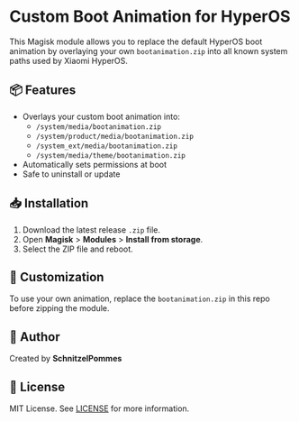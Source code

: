 # Custom Boot Animation for HyperOS

This Magisk module allows you to replace the default HyperOS boot animation by overlaying your own `bootanimation.zip` into all known system paths used by Xiaomi HyperOS.

## 📦 Features
- Overlays your custom boot animation into:
  - `/system/media/bootanimation.zip`
  - `/system/product/media/bootanimation.zip`
  - `/system_ext/media/bootanimation.zip`
  - `/system/media/theme/bootanimation.zip`
- Automatically sets permissions at boot
- Safe to uninstall or update

## 📥 Installation
1. Download the latest release `.zip` file.
2. Open **Magisk** > **Modules** > **Install from storage**.
3. Select the ZIP file and reboot.

## 🔧 Customization
To use your own animation, replace the `bootanimation.zip` in this repo before zipping the module.

## 👤 Author
Created by **SchnitzelPommes**

## 🪪 License
MIT License. See [LICENSE](LICENSE) for more information.
